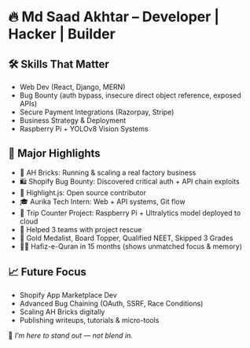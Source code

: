 # 🔥 Md Saad Akhtar – Developer | Hacker | Builder

## 🛠️ Skills That Matter
- Web Dev (React, Django, MERN)
- Bug Bounty (auth bypass, insecure direct object reference, exposed APIs)
- Secure Payment Integrations (Razorpay, Stripe)
- Business Strategy & Deployment
- Raspberry Pi + YOLOv8 Vision Systems

## 🎯 Major Highlights
- 🧱 AH Bricks: Running & scaling a real factory business
- 🛍️ Shopify Bug Bounty: Discovered critical auth + API chain exploits
- 🧠 Highlight.js: Open source contributor
- 🎓 Aurika Tech Intern: Web + API systems, Git flow
- 🚀 Trip Counter Project: Raspberry Pi + Ultralytics model deployed to cloud
- 🤝 Helped 3 teams with project rescue
- 📜 Gold Medalist, Board Topper, Qualified NEET, Skipped 3 Grades
- 🧎‍♂️ Hafiz-e-Quran in 15 months (shows unmatched focus & memory)

## 📈 Future Focus
- Shopify App Marketplace Dev
- Advanced Bug Chaining (OAuth, SSRF, Race Conditions)
- Scaling AH Bricks digitally
- Publishing writeups, tutorials & micro-tools

👑 _I’m here to stand out — not blend in._
